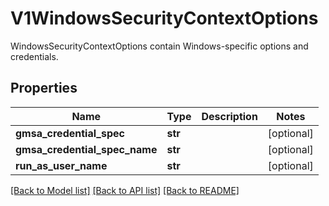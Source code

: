 # V1WindowsSecurityContextOptions

WindowsSecurityContextOptions contain Windows-specific options and credentials.
## Properties
Name | Type | Description | Notes
------------ | ------------- | ------------- | -------------
**gmsa_credential_spec** | **str** |  | [optional] 
**gmsa_credential_spec_name** | **str** |  | [optional] 
**run_as_user_name** | **str** |  | [optional] 

[[Back to Model list]](../README.md#documentation-for-models) [[Back to API list]](../README.md#documentation-for-api-endpoints) [[Back to README]](../README.md)


